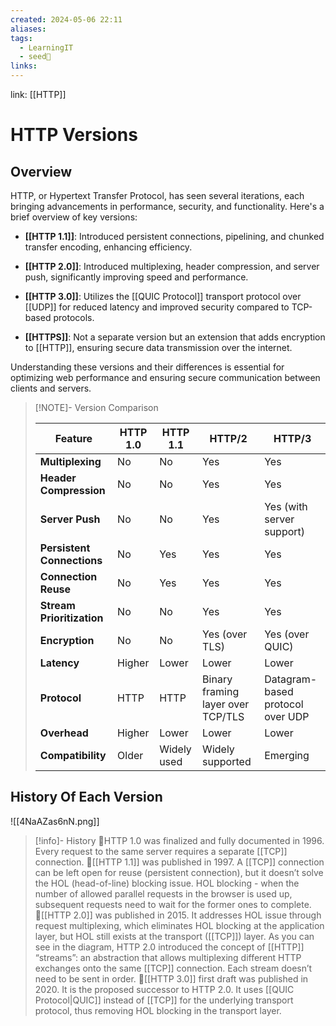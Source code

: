 ```yaml
---
created: 2024-05-06 22:11
aliases: 
tags:
  - LearningIT
  - seed🌱
links:
---
```


link: [[HTTP]]

# HTTP Versions

## Overview

HTTP, or Hypertext Transfer Protocol, has seen several iterations, each bringing advancements in performance, security, and functionality. Here's a brief overview of key versions:

- **[[HTTP 1.1]]**: Introduced persistent connections, pipelining, and chunked transfer encoding, enhancing efficiency.
    
- **[[HTTP 2.0]]**: Introduced multiplexing, header compression, and server push, significantly improving speed and performance.
    
- **[[HTTP 3.0]]**: Utilizes the [[QUIC Protocol]] transport protocol over [[UDP]] for reduced latency and improved security compared to TCP-based protocols.
    
- **[[HTTPS]]**: Not a separate version but an extension that adds encryption to [[HTTP]], ensuring secure data transmission over the internet.


Understanding these versions and their differences is essential for optimizing web performance and ensuring secure communication between clients and servers.


> [!NOTE]- Version Comparison
> 
> 
> | Feature          | HTTP 1.0                                     | HTTP 1.1                                     | HTTP/2                                         | HTTP/3                                       |
> |------------------|----------------------------------------------|----------------------------------------------|------------------------------------------------|----------------------------------------------|
> | **Multiplexing** | No                                           | No                                           | Yes                                            | Yes                                          |
> | **Header Compression** | No                                           | No                                           | Yes                                            | Yes                                          |
> | **Server Push**  | No                                           | No                                           | Yes                                            | Yes (with server support)                   |
> | **Persistent Connections** | No                                        | Yes                                          | Yes                                            | Yes                                          |
> | **Connection Reuse** | No                                       | Yes                                          | Yes                                            | Yes                                          |
> | **Stream Prioritization** | No                                     | No                                           | Yes                                            | Yes                                          |
> | **Encryption**   | No                                           | No                                           | Yes (over TLS)                                 | Yes (over QUIC)                             |
> | **Latency**      | Higher                                       | Lower                                        | Lower                                          | Lower                                        |
> | **Protocol**     | HTTP                                          | HTTP                                          | Binary framing layer over TCP/TLS              | Datagram-based protocol over UDP             |
> | **Overhead**     | Higher                                       | Lower                                        | Lower                                          | Lower                                        |
> | **Compatibility**| Older                                         | Widely used                                  | Widely supported                               | Emerging                                     |
> 

## History Of Each Version

![[4NaAZas6nN.png]]


> [!info]- History
> 🔹HTTP 1.0 was finalized and fully documented in 1996. Every request to the same server requires a separate [[TCP]] connection. 
> 🔹[[HTTP 1.1]] was published in 1997. A [[TCP]] connection can be left open for reuse (persistent connection), but it doesn’t solve the HOL (head-of-line) blocking issue. HOL blocking - when the number of allowed parallel requests in the browser is used up, subsequent requests need to wait for the former ones to complete.
> 🔹[[HTTP 2.0]] was published in 2015. It addresses HOL issue through request multiplexing, which eliminates HOL blocking at the application layer, but HOL still exists at the transport ([[TCP]]) layer. As you can see in the diagram, HTTP 2.0 introduced the concept of [[HTTP]] “streams”: an abstraction that allows multiplexing different HTTP exchanges onto the same [[TCP]] connection. Each stream doesn’t need to be sent in order. 
> 🔹[[HTTP 3.0]] first draft was published in 2020. It is the proposed successor to HTTP 2.0. It uses [[QUIC Protocol|QUIC]] instead of [[TCP]] for the underlying transport protocol, thus removing HOL blocking in the transport layer.
